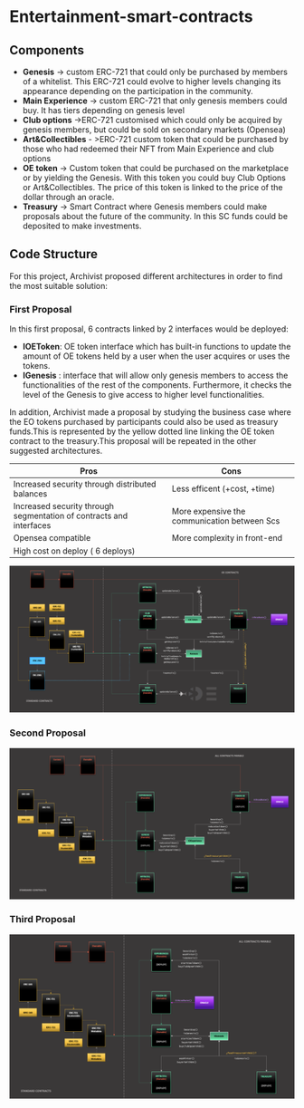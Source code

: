 # Entertainment-smart-contracts

## Components
- **Genesis** -> custom ERC-721 that could only be purchased by members of a whitelist. This ERC-721 could evolve to higher levels changing its appearance depending on the participation in the community.
- **Main Experience** -> custom ERC-721 that only genesis members could buy. It has tiers depending on genesis level
- **Club options** ->ERC-721 customised which could only be acquired by genesis members, but could be sold on secondary markets (Opensea)
- **Art&Collectibles** - >ERC-721 custom token that could be purchased by those who had redeemed their NFT from Main Experience and club options
- **OE token** -> Custom token that could be purchased on the marketplace or by yielding the Genesis. With this token you could buy Club Options or Art&Collectibles. The price of this token is linked to the price of the dollar through an oracle.
- **Treasury** -> Smart Contract where Genesis members could make proposals about the future of the community. In this SC funds could be deposited to make investments.

## Code Structure
For this project, Archivist proposed different architectures in order to find the most suitable solution:
### First Proposal
In this first proposal, 6 contracts linked by 2 interfaces would be deployed:
- **IOEToken**: OE token interface which has built-in functions to update the amount of OE tokens held by a user when the user acquires or uses the tokens.
- **IGenesis** : interface that will allow only genesis members to access the functionalities of the rest of the components. Furthermore, it checks the level of the Genesis to give access to higher level functionalities.

In addition, Archivist made a proposal by studying the business case where the EO tokens purchased by participants could also be used as treasury funds.This is represented by the yellow dotted line linking the OE token contract to the treasury.This proposal will be repeated in the other suggested architectures.

**Pros** | **Cons**
--- | --- 
Increased security through distributed balances | Less efficent (+cost, +time)
Increased security through segmentation of contracts and interfaces| More expensive the communication between Scs
Opensea compatible| More complexity in front-end
| High cost on deploy ( 6 deploys)

![alt text](https://github.com/ArchivistDevelopers/Entertainment-smart-contracts/blob/main/Dependencies_v1.png?raw=true)
### Second Proposal


![alt text](https://github.com/ArchivistDevelopers/Entertainment-smart-contracts/blob/main/Dependencies_v2.png?raw=true)
### Third Proposal
![alt text](https://github.com/ArchivistDevelopers/Entertainment-smart-contracts/blob/main/Dependencies_v3.png?raw=true)



































